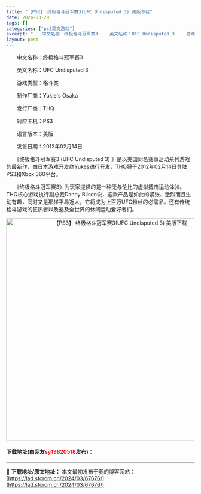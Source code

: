 ```yaml
---
title: "【PS3】 终极格斗冠军赛3(UFC Undisputed 3) 美版下载"
date: 2024-03-28
tags: []
categories: ["ps3英文游戏"]
excerpt: "　　中文名称：终极格斗冠军赛3 　　英文名称：UFC Undisputed 3 　　游戏类型：格斗类 　　制作厂商：Yukie&#039;s Osaka 　　发行厂商：THQ 　　对应主机：PS3 　　语言版本：美版 　　发售日期：2012年02月14日 　　《终极格斗冠军赛3 (UFC Undisp&hellip;"
layout: post
---
```


 <p>　　中文名称：终极格斗冠军赛3</p> <p>　　英文名称：UFC Undisputed 3</p> <p>　　游戏类型：格斗类</p> <p>　　制作厂商：Yukie&#39;s Osaka</p> <p>　　发行厂商：THQ</p> <p>　　对应主机：PS3</p> <p>　　语言版本：美版</p> <p>　　发售日期：2012年02月14日</p> <p>　　《终极格斗冠军赛3 (UFC Undisputed 3) 》是以美国同名赛事活动系列游戏的最新作，由日本游戏开发商Yukes进行开发，THQ将于2012年02月14日登陆PS3和Xbox 360平台。</p> <p>　　《终极格斗冠军赛3》为玩家提供的是一种无与伦比的虚拟搏击运动体验。THQ核心游戏执行副总裁Danny Bilson说，这款产品是如此的紧张、激烈而且生动有趣，同时又是那样平易近人，它将成为上百万UFC粉丝的必需品。还有传统格斗游戏的狂热者以及遍及全世界的休闲运动爱好者们。</p> <p align="center"><img align="" border="0" src="https://lad.sfcrom.cn/wp-content/uploads/2024/03/20240328_66051c597ea27.jpg" width="594" alt="【PS3】 终极格斗冠军赛3(UFC Undisputed 3) 美版下载" /></p> <p><h4>下载地址(由网友<font color="red">sy19820518</font>发布)：</h4></p> 

---
📖 **下载地址/原文地址：** 本文最初发布于我的博客网站：[https://lad.sfcrom.cn/2024/03/67676/](https://lad.sfcrom.cn/2024/03/67676/)
